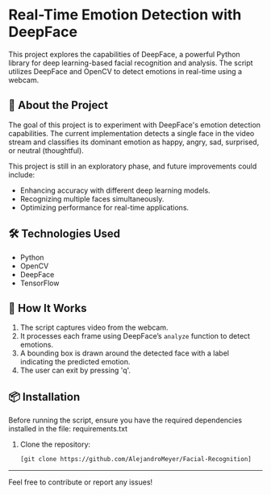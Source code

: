 # Real-Time Emotion Detection with DeepFace  

This project explores the capabilities of DeepFace, a powerful Python library for deep learning-based facial recognition and analysis. The script utilizes DeepFace and OpenCV to detect emotions in real-time using a webcam.  

## 🚀 About the Project  
The goal of this project is to experiment with DeepFace's emotion detection capabilities. The current implementation detects a single face in the video stream and classifies its dominant emotion as happy, angry, sad, surprised, or neutral (thoughtful).  

This project is still in an exploratory phase, and future improvements could include:  
- Enhancing accuracy with different deep learning models.  
- Recognizing multiple faces simultaneously.  
- Optimizing performance for real-time applications.  

## 🛠️ Technologies Used  
- Python  
- OpenCV  
- DeepFace  
- TensorFlow  

## 📌 How It Works  
1. The script captures video from the webcam.  
2. It processes each frame using DeepFace’s `analyze` function to detect emotions.  
3. A bounding box is drawn around the detected face with a label indicating the predicted emotion.  
4. The user can exit by pressing 'q'.  

## 📦 Installation  
Before running the script, ensure you have the required dependencies installed in the file: requirements.txt  

1. Clone the repository:  
   ```bash
   [git clone https://github.com/AlejandroMeyer/Facial-Recognition]

----

Feel free to contribute or report any issues!
